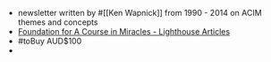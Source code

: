 - newsletter written by #[[Ken Wapnick]] from 1990 - 2014 on ACIM themes and concepts
- [Foundation for A Course in Miracles - Lighthouse Articles](https://facim.org/online-learning-aids/lighthouse-articles/)
- #toBuy AUD$100
-